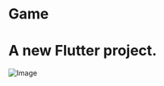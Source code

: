 # Game

# A new Flutter project.

![Image](https://github.com/user-attachments/assets/7c2d6566-7c35-42fd-bf0c-55743920bed3)
